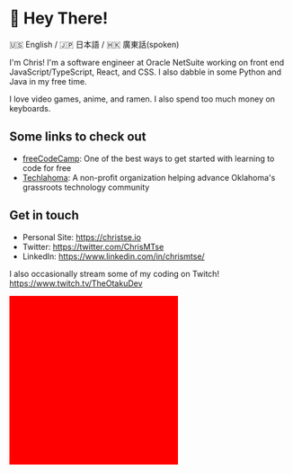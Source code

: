 <style>
.box {
  width: 300px;
  height: 300px;
  background: red;
}
</style>

# 👋 Hey There!

 🇺🇸 English / 🇯🇵 日本語 / 🇭🇰 廣東話(spoken)

I'm Chris! I'm a software engineer at Oracle NetSuite working on front end JavaScript/TypeScript, React, and CSS. I also dabble in some Python and Java in my free time.

I love video games, anime, and ramen. I also spend too much money on keyboards.

## Some links to check out

- [freeCodeCamp](https://freecodecamp.org): One of the best ways to get started with learning to code for free
- [Techlahoma](https://techlahoma.org): A non-profit organization helping advance Oklahoma's grassroots technology community

## Get in touch

- Personal Site: https://christse.io
- Twitter: https://twitter.com/ChrisMTse
- LinkedIn: https://www.linkedin.com/in/chrismtse/

I also occasionally stream some of my coding on Twitch! https://www.twitch.tv/TheOtakuDev

<div class="box"></div>
